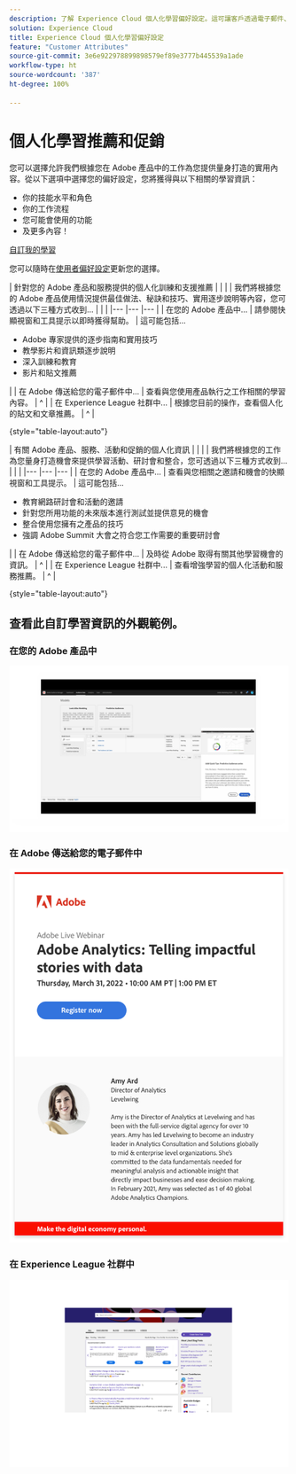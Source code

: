 ```yaml
---
description: 了解 Experience Cloud 個人化學習偏好設定。這可讓客戶透過電子郵件、在 Adobe Experience Cloud 產品中以及在 Adobe Experience League 社群中，收到根據其使用情況資料所提供的個人化幫助和促銷。
solution: Experience Cloud
title: Experience Cloud 個人化學習偏好設定
feature: "Customer Attributes"
source-git-commit: 3e6e922978899898579ef89e3777b445539a1ade
workflow-type: ht
source-wordcount: '387'
ht-degree: 100%

---
```


# 個人化學習推薦和促銷

您可以選擇允許我們根據您在 Adobe 產品中的工作為您提供量身打造的實用內容。從以下選項中選擇您的偏好設定，您將獲得與以下相關的學習資訊：

* 你的技能水平和角色
* 你的工作流程
* 您可能會使用的功能
* 及更多內容！

[自訂我的學習](https://experience.adobe.com/?shell_forceuserconsent=true#/home)

您可以隨時在[使用者偏好設定](https://experience.adobe.com/preferences/)更新您的選擇。

| 針對您的 Adobe 產品和服務提供的個人化訓練和支援推薦 |  |  |
| 我們將根據您的 Adobe 產品使用情況提供最佳做法、秘訣和技巧、實用逐步說明等內容，您可透過以下三種方式收到... |  |  |
|--- |--- |--- |
| 在您的 Adobe 產品中... | 請參閱快顯視窗和工具提示以即時獲得幫助。 | 這可能包括... <ul><li>Adobe 專家提供的逐步指南和實用技巧</li> <li>教學影片和資訊類逐步說明</li> <li>深入訓練和教育</li> <li>影片和貼文推薦</li></ul> |
| 在 Adobe 傳送給您的電子郵件中... | 查看與您使用產品執行之工作相關的學習內容。 | ^ |
| 在 Experience League 社群中... | 根據您目前的操作，查看個人化的貼文和文章推薦。 | ^ |

{style=&quot;table-layout:auto&quot;}

| 有關 Adobe 產品、服務、活動和促銷的個人化資訊 |  |  |
| 我們將根據您的工作為您量身打造機會來提供學習活動、研討會和整合，您可透過以下三種方式收到... |  |  |
|--- |--- |--- |
| 在您的 Adobe 產品中... | 查看與您相關之邀請和機會的快顯視窗和工具提示。 | 這可能包括... <ul><li>教育網路研討會和活動的邀請</li> <li>針對您所用功能的未來版本進行測試並提供意見的機會</li> <li>整合使用您擁有之產品的技巧</li> <li>強調 Adobe Summit 大會之符合您工作需要的重要研討會</li></ul> |
| 在 Adobe 傳送給您的電子郵件中... | 及時從 Adobe 取得有關其他學習機會的資訊。 | ^ |
| 在 Experience League 社群中... | 查看增強學習的個人化活動和服務推薦。 | ^ |

{style=&quot;table-layout:auto&quot;}

## 查看此自訂學習資訊的外觀範例。


### 在您的 Adobe 產品中

![](assets/personalized-learning-in-product.gif)

### 在 Adobe 傳送給您的電子郵件中

![](assets/personalized-learning-email.png)

### 在 Experience League 社群中

![](assets/personalized-learning-communities.png)
